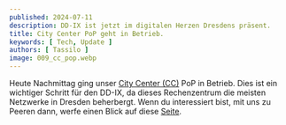 ```yaml
---
published: 2024-07-11
description: DD-IX ist jetzt im digitalen Herzen Dresdens präsent.
title: City Center PoP geht in Betrieb.
keywords: [ Tech, Update ]
authors: [ Tassilo ]
image: 009_cc_pop.webp
---
```


Heute Nachmittag ging unser [City Center (CC)](https://www.peeringdb.com/fac/15106) PoP in Betrieb. Dies ist ein 
wichtiger Schritt für den DD-IX, da dieses Rechenzentrum die meisten Netzwerke in Dresden beherbergt. Wenn du 
interessiert bist, mit uns zu Peeren dann, werfe einen Blick auf diese [Seite](https://dd-ix.net/en/network/join).

